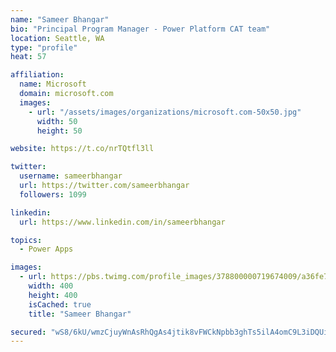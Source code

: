 ```yaml
---
name: "Sameer Bhangar"
bio: "Principal Program Manager - Power Platform CAT team"
location: Seattle, WA
type: "profile"
heat: 57

affiliation:
  name: Microsoft
  domain: microsoft.com
  images:
    - url: "/assets/images/organizations/microsoft.com-50x50.jpg"
      width: 50
      height: 50

website: https://t.co/nrTQtfl3ll

twitter:
  username: sameerbhangar
  url: https://twitter.com/sameerbhangar
  followers: 1099

linkedin:
  url: https://www.linkedin.com/in/sameerbhangar

topics:
  - Power Apps

images:
  - url: https://pbs.twimg.com/profile_images/378800000719674009/a36fe7ddfab1778b76e5793772e43798_400x400.jpeg
    width: 400
    height: 400
    isCached: true
    title: "Sameer Bhangar"

secured: "wS8/6kU/wmzCjuyWnAsRhQgAs4jtik8vFWCkNpbb3ghTs5ilA4omC9L3iDQUi01hFN9upUO4s+5kJ6UDRks1plRBvigiymF6IqOPmnp5zlG4Glvb+hij0kuv6orqHg7Kz1LT71ElY7wsma/EgoF29593YnlAiJFgB68Breg0+Rh4rRdS9Irw4E4nxLJsiiUrTeyM/1NvTHsSwsBhCdKHa8PIqowAI2qjp9xyiQz6w/9MzB02aimjBIBJb1K/PYk+tRFl7b/b+KtJha4xvW7HNHuTz+/dcqgEUQK2SJl0QQKDtNU+VrvJlsOuw4rpLS1laBZk3JG1DG2Z5YpwsltQnk4vUBjmdT7cAMjAu/swcP+YEjpGjq/UPQ26pZ4d8EaREekd0x4lHzNa8I4oRT3FaSENjLkbTKCDtqNQ9XL0S/U=;bD256mWAN4WyCMAZrxaSBQ=="
---
```



